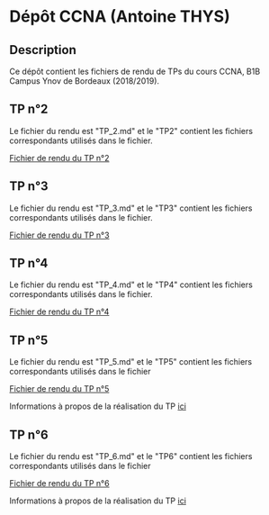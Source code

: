 # Dépôt CCNA (Antoine THYS)

## Description

Ce dépôt contient les fichiers de rendu de TPs du cours CCNA, B1B Campus Ynov de Bordeaux (2018/2019).

## TP n°2

Le fichier du rendu est "TP_2.md" et le "TP2" contient les fichiers correspondants utilisés dans le fichier.

[Fichier de rendu du TP n°2](./TP_2.md)

## TP n°3

Le fichier du rendu est "TP_3.md" et le "TP3" contient les fichiers correspondants utilisés dans le fichier.

[Fichier de rendu du TP n°3](./TP_3.md)

## TP n°4

Le fichier du rendu est "TP_4.md" et le "TP4" contient les fichiers correspondants utilisés dans le fichier.

[Fichier de rendu du TP n°4](./TP_4.md)

## TP n°5

Le fichier du rendu est "TP_5.md" et le "TP5" contient les fichiers correspondants utilisés dans le fichier

[Fichier de rendu du TP n°5](./TP_5.md)

Informations à propos de la réalisation du TP [ici](./TP_5.md#Informations)

## TP n°6

Le fichier du rendu est "TP_6.md" et le "TP6" contient les fichiers correspondants utilisés dans le fichier

[Fichier de rendu du TP n°6](./TP_6.md)

Informations à propos de la réalisation du TP [ici](./TP_6.md#Informations)
